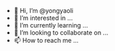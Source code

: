 - 👋 Hi, I’m @yongyaoli
- 👀 I’m interested in ...
- 🌱 I’m currently learning ...
- 💞️ I’m looking to collaborate on ...
- 📫 How to reach me ...




<!---
yongyaoli/yongyaoli is a ✨ special ✨ repository because its `README.md` (this file) appears on your GitHub profile.
You can click the Preview link to take a look at your changes.
--->
